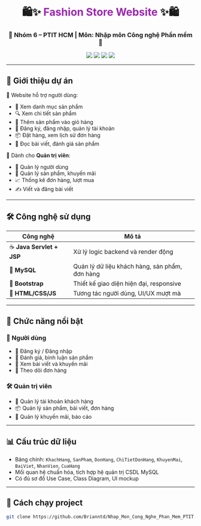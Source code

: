 <h1 align="center">
  🛍️✨ <span style="color:#9c27b0;">Fashion Store Website</span> ✨🛍️  
</h1>
<h3 align="center">🌟 Nhóm 6 – PTIT HCM | Môn: Nhập môn Công nghệ Phần mềm 🌟</h3>




<p align="center">
  <img src="https://img.shields.io/badge/Project-Fashion--Store--Website-blueviolet?style=for-the-badge" />
  <img src="https://img.shields.io/badge/Java-Servlet-orange?style=for-the-badge&logo=java" />
  <img src="https://img.shields.io/badge/Database-MySQL-blue?style=for-the-badge&logo=mysql" />
  <img src="https://img.shields.io/badge/Frontend-Bootstrap-purple?style=for-the-badge&logo=bootstrap" />
</p>

---

## 📌 Giới thiệu dự án

🎯 Website hỗ trợ người dùng:
- 📂 Xem danh mục sản phẩm
- 🔍 Xem chi tiết sản phẩm
- 🛒 Thêm sản phẩm vào giỏ hàng
- 🧾 Đăng ký, đăng nhập, quản lý tài khoản
- 📦 Đặt hàng, xem lịch sử đơn hàng
- 📰 Đọc bài viết, đánh giá sản phẩm

👑 Dành cho **Quản trị viên**:
- 👥 Quản lý người dùng
- 🎁 Quản lý sản phẩm, khuyến mãi
- 📈 Thống kê đơn hàng, lượt mua
- ✍️ Viết và đăng bài viết

---

## 🛠️ Công nghệ sử dụng

| Công nghệ | Mô tả |
|----------|-------|
| ☕ **Java Servlet + JSP** | Xử lý logic backend và render động |
| 🐬 **MySQL** | Quản lý dữ liệu khách hàng, sản phẩm, đơn hàng |
| 🎨 **Bootstrap** | Thiết kế giao diện hiện đại, responsive |
| 🧱 **HTML/CSS/JS** | Tương tác người dùng, UI/UX mượt mà |

---

## 📐 Chức năng nổi bật

### 👤 Người dùng
- 🔐 Đăng ký / Đăng nhập
- 💬 Đánh giá, bình luận sản phẩm
- 📖 Xem bài viết và khuyến mãi
- 🧾 Theo dõi đơn hàng

### 🛠️ Quản trị viên
- 👤 Quản lý tài khoản khách hàng
- 📦 Quản lý sản phẩm, bài viết, đơn hàng
- 🎯 Quản lý khuyến mãi, báo cáo

---

## 📊 Cấu trúc dữ liệu

- Bảng chính: `KhachHang`, `SanPham`, `DonHang`, `ChiTietDonHang`, `KhuyenMai`, `BaiViet`, `NhanVien`, `CuaHang`
- Mối quan hệ chuẩn hóa, tích hợp hệ quản trị CSDL MySQL
- Có đủ sơ đồ Use Case, Class Diagram, UI mockup

---

## 🚀 Cách chạy project

```bash
git clone https://github.com/Brianntd/Nhap_Mon_Cong_Nghe_Phan_Mem_PTIT.git
